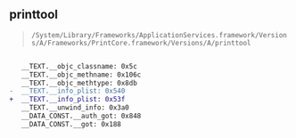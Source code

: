 ## printtool

> `/System/Library/Frameworks/ApplicationServices.framework/Versions/A/Frameworks/PrintCore.framework/Versions/A/printtool`

```diff

   __TEXT.__objc_classname: 0x5c
   __TEXT.__objc_methname: 0x106c
   __TEXT.__objc_methtype: 0x8db
-  __TEXT.__info_plist: 0x540
+  __TEXT.__info_plist: 0x53f
   __TEXT.__unwind_info: 0x3a0
   __DATA_CONST.__auth_got: 0x848
   __DATA_CONST.__got: 0x188

```
